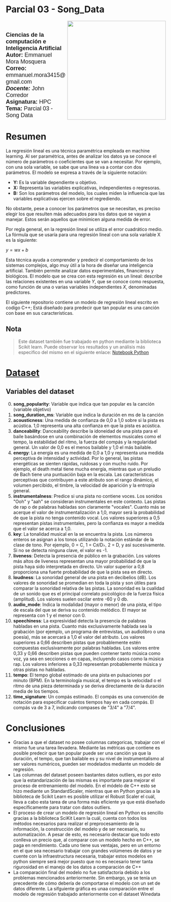 # Parcial 03 - Song_Data
<div> 
<img src="https://user-images.githubusercontent.com/110416644/186033336-b0ce35ce-b894-4b88-8499-95562e8915f0.png" width="310" align="right"><br><br><FONT FACE="sans-serif" SIZE=4>
<b>Ciencias de la computación e Inteligencia Artificial </b>
<br>
<b>Autor: </b>
Emmanuel Mora Mosquera
<br>
<b>Correo: </b>
emmanuel.mora3415@gmail.com
 <br>
<i><b>Docente:</b></i> John Corredor
<br>
<b>Asignatura:</b> HPC
<br>
<b>Tema:</b> Parcial 03 - Song Data
<br>
</FONT>
</div>

# Resumen
La regresión lineal es una técnica paramétrica empleada en machine learning. Al ser paramétrica, antes de analizar los datos ya se conoce el número 
de parámetros o coeficientes que se van a necesitar. Por ejemplo, con una sola variable, se sabe que una línea va a contar con dos parámetros.
El modelo se expresa a través de la siguiente notación:

* **Y:** Es la variable dependiente u objetivo.
* **X:** Representa las variables explicativas, independientes o regresoras.
* **B:** Son los parámetros del modelo, los cuales miden la influencia que las variables explicativas ejercen sobre el regrediendo.

No obstante, pese a conocer los parámetros que se necesitan, es preciso elegir los que resulten más adecuados para los datos que se vayan a manejar.
Estos serán aquellos que minimicen alguna medida de error. 

Por regla general, en la regresión lineal se utiliza el error cuadrático medio. La fórmula que se usaría para una regresión lineal con una sola variable X es la siguiente: 

$y=wx+b$

Esta técnica ayuda a comprender y predecir el comportamiento de los sistemas complejos, algo muy útil a la hora de diseñar una inteligencia artificial.
También permite analizar datos experimentales, financieros y biológicos. El modelo que se crea con esta regresión es un lineal: describe las relaciones 
existentes en una variable $Y$, que se conoce como respuesta, como función de una o varias variables independientes $X$, denominadas predictores.

El siguiente repositorio contiene un modelo de regresión lineal escrito en codigo C++; Está diseñado para predecir que tan popular es una canción
con base en sus características. 

Nota
---
> Este dataset también fue trabajado en python mediante la biblioteca Scikit learn. Puede observar los resultados y un análisis más especifico
> del mismo en el siguiente enlace:
> [Notebook Python](https://colab.research.google.com/drive/1uz4szgpt4mK-E_I4U_2gqTTYpkFdEns8?usp=sharing)

# [Dataset](https://github.com/Hobbit3415/HPC/blob/main/parcial03/Dataset/song_data.csv)
## Variables del dataset
0. **song_popularity**: Variable que indica que tan popular es la canción (variable objetivo)
1. **song_duration_ms**: Variable que indica la duración en ms de la canción
2. **acousticness**: Una medida de confianza de 0,0 a 1,0 sobre si la pista es acústica. 1,0 representa una alta confianza en que la pista es acústica.
3. **danceability**: Danceability describe la idoneidad de una pista para el baile basándose en una combinación de elementos musicales como el tempo, la estabilidad del ritmo, la fuerza del compás y la regularidad general. Un valor de 0,0 es el menos bailable y 1,0 el más bailable.
4. **energy**: La energía es una medida de 0,0 a 1,0 y representa una medida perceptiva de intensidad y actividad. Por lo general, las pistas energéticas se sienten rápidas, ruidosas y con mucho ruido. Por ejemplo, el death metal tiene mucha energía, mientras que un preludio de Bach tiene una puntuación baja en la escala. Las características perceptivas que contribuyen a este atributo son el rango dinámico, el volumen percibido, el timbre, la velocidad de aparición y la entropía general.
5. **instrumentalness**: Predice si una pista no contiene voces. Los sonidos "Ooh" y "aah" se consideran instrumentales en este contexto. Las pistas de rap o de palabras habladas son claramente "vocales". Cuanto más se acerque el valor de instrumentalización a 1,0, mayor será la probabilidad de que la pista no tenga contenido vocal. Los valores superiores a 0,5 representan pistas instrumentales, pero la confianza es mayor a medida que el valor se acerca a 1,0.
6. **key**: La tonalidad musical en la se encuentra la pista. Los números enteros se asignan a los tonos utilizando la notación estándar de la clase de tono. Por ejemplo, 0 = C, 1 = C♯/D♭, 2 = D, y así sucesivamente. Si no se detecta ninguna clave, el valor es -1.
7. **liveness**: Detecta la presencia de público en la grabación. Los valores más altos de liveness representan una mayor probabilidad de que la pista haya sido interpretada en directo. Un valor superior a 0,8 proporciona una fuerte probabilidad de que la pista sea en directo.
8. **loudness**: La sonoridad general de una pista en decibelios (dB). Los valores de sonoridad se promedian en toda la pista y son útiles para comparar la sonoridad relativa de las pistas. La sonoridad es la cualidad de un sonido que es el principal correlato psicológico de la fuerza física (amplitud). Los valores suelen oscilar entre -60 y 0 db.
9. **audio_mode**: Indica la modalidad (mayor o menor) de una pista, el tipo de escala del que se deriva su contenido melódico. El mayor se representa con 1 y el menor con 0.
10. **speechiness**: La expresividad detecta la presencia de palabras habladas en una pista. Cuanto más exclusivamente hablada sea la grabación (por ejemplo, un programa de entrevistas, un audiolibro o una poesía), más se acercará a 1,0 el valor del atributo. Los valores superiores a 0,66 describen pistas que probablemente estén compuestas exclusivamente por palabras habladas. Los valores entre 0,33 y 0,66 describen pistas que pueden contener tanto música como voz, ya sea en secciones o en capas, incluyendo casos como la música rap. Los valores inferiores a 0,33 representan probablemente música y otras pistas no habladas.
11. **tempo**: El tempo global estimado de una pista en pulsaciones por minuto (BPM). En la terminología musical, el tempo es la velocidad o el ritmo de una pieza determinada y se deriva directamente de la duración media de los tiempos.
12. **time_signature**: Un compás estimado. El compás es una convención de notación para especificar cuántos tiempos hay en cada compás. El compás va de 3 a 7, indicando compases de "3/4" a "7/4".

# Conclusiones
* Gracias a que el dataset no posee columnas categoricas, trabajar con el mismo fue una tarea llevadera. Mediante las métricas que contiene es posible 
predecir que tan popular puede ser una canción ya que la duración, el tempo, que tan bailable es y su nivel de instrumentalismo al ser valores numéricos, 
pueden ser modelados mediante un modelo de regresión.
* Las columnas del dataset poseen bastantes datos outliers, es por esto que la estandarización de las mismas es importante para mejorar el proceso de 
entrenamiento del modelo. En el módelo de C++ esto se hizo mediante un StandardScaler, mientras que en Python gracias a la biblioteca de Scikit Learn es
posible utilizar el Robust Scaler el cuál, lleva a cabo esta tarea de una forma más eficiente ya que está diseñado específicamente para tratar con datos
outliers.
* El proceso de crear un modelo de regresión lineal en Python es sencillo gracias a la biblioteca SciKit Learn la cuál, cuenta con todos los métodos 
necesarios para realizar el preprocesamiento de la información, la construcción del modelo y de ser necesario, su automatización. A pesar de esto, es 
necesario destacar que todo esto conlleva un precio que, al comparar con un modelo hecho en C++, se paga en rendimiento. Cada uno tiene sus ventajas, 
pero en un entorno en el que sea necesario trabajar con grandes volúmenes de datos y se cuente con la infraestructura necesaria, trabajar estos modelos 
en python siempre será mejor puesto que no es necesario tener tanta rigurosidad en el manejo de los datos a comparación de C++
* La comparación final del modelo no fue satisfactoria debido a los problemas mencionados anteriormente. Sin embargo, ya se tenía un precedente de cómo
debería de comportarse el modelo con un set de datos diferente. La sifguiente gráfica es unaa comparación entre el modelo de regresión trabajado
anteriormente con el dataset Winedata
